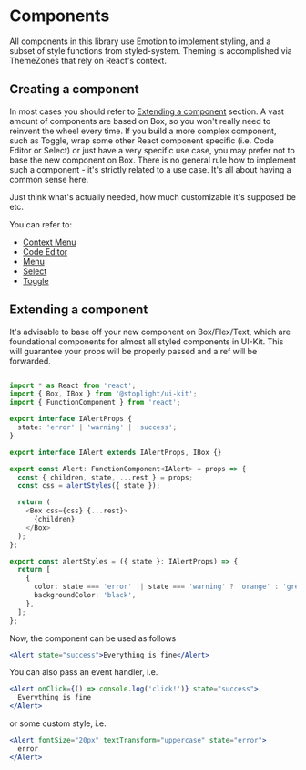 # Components

All components in this library use Emotion to implement styling, and a subset of style functions from styled-system.
Theming is accomplished via ThemeZones that rely on React's context.

## Creating a component

In most cases you should refer to [Extending a component](#extending-a-component) section.
A vast amount of components are based on Box, so you won't really need to reinvent the wheel every time.
If you build a more complex component, such as Toggle, wrap some other React component specific (i.e. Code Editor or Select) or just have a very specific use case, you may prefer not to base the new component on Box.
There is no general rule how to implement such a component - it's strictly related to a use case.
It's all about having a common sense here.

Just think what's actually needed, how much customizable it's supposed be etc.

You can refer to:

- [Context Menu](https://github.com/stoplightio/ui-kit/blob/master/src/ContextMenu.tsx)
- [Code Editor](https://github.com/stoplightio/ui-kit/blob/master/src/CodeEditor.tsx)
- [Menu](https://github.com/stoplightio/ui-kit/blob/master/src/Menu.tsx)
- [Select](https://github.com/stoplightio/ui-kit/blob/master/src/Select.tsx)
- [Toggle](https://github.com/stoplightio/ui-kit/blob/master/src/Toggle.tsx)

## Extending a component

It's advisable to base off your new component on Box/Flex/Text, which are foundational components for almost all styled components in UI-Kit.
This will guarantee your props will be properly passed and a ref will be forwarded.

```typescript jsx

import * as React from 'react';
import { Box, IBox } from '@stoplight/ui-kit';
import { FunctionComponent } from 'react';

export interface IAlertProps {
  state: 'error' | 'warning' | 'success';
}

export interface IAlert extends IAlertProps, IBox {}

export const Alert: FunctionComponent<IAlert> = props => {
  const { children, state, ...rest } = props;
  const css = alertStyles({ state });

  return (
    <Box css={css} {...rest}>
      {children}
    </Box>
  );
};

export const alertStyles = ({ state }: IAlertProps) => {
  return [
    {
      color: state === 'error' || state === 'warning' ? 'orange' : 'green',
      backgroundColor: 'black',
    },
  ];
};
```

Now, the component can be used as follows

```jsx
<Alert state="success">Everything is fine</Alert>
```

You can also pass an event handler, i.e.

```jsx
<Alert onClick={() => console.log('click!')} state="success">
  Everything is fine
</Alert>
```

or some custom style, i.e.

```jsx
<Alert fontSize="20px" textTransform="uppercase" state="error">
  error
</Alert>
```
